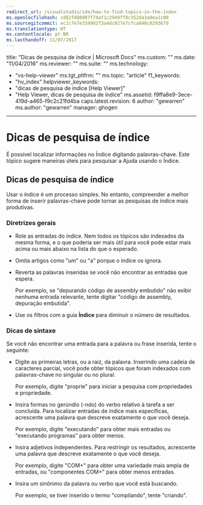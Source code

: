 ```yaml
---
redirect_url: /visualstudio/ide/how-to-find-topics-in-the-index
ms.openlocfilehash: cd82fd88987f74af1c2949ff8c352da3a0ea1c00
ms.sourcegitcommit: ec1c7e7e3349d2f3a4dc027e7cfca840c029367d
ms.translationtype: HT
ms.contentlocale: pt-BR
ms.lasthandoff: 11/07/2017
---
```

title: "Dicas de pesquisa de índice | Microsoft Docs" ms.custom: "" ms.date: "11/04/2016" ms.reviewer: "" ms.suite: "" ms.technology: 
  - "vs-help-viewer" ms.tgt_pltfrm: "" ms.topic: "article" f1_keywords: 
  - "hv_index" helpviewer_keywords: 
  - "dicas de pesquisa de índice [Help Viewer]"
  - "Help Viewer, dicas de pesquisa de índice" ms.assetid: f9ffa8e9-3ece-419d-a465-f9c2c21fd4ba caps.latest.revision: 6 author: "gewarren" ms.author: "gewarren" manager: ghogen
---
# <a name="index-search-tips"></a>Dicas de pesquisa de índice
É possível localizar informações no Índice digitando palavras-chave. Este tópico sugere maneiras úteis para pesquisar a Ajuda usando o Índice.  
  
## <a name="index-search-tips"></a>Dicas de pesquisa de índice  
Usar o índice é um processo simples. No entanto, compreender a melhor forma de inserir palavras-chave pode tornar as pesquisas de índice mais produtivas.  
  
### <a name="general-guidelines"></a>Diretrizes gerais  
  
-   Role as entradas do índice. Nem todos os tópicos são indexados da mesma forma, e o que poderia ser mais útil para você pode estar mais acima ou mais abaixo na lista do que o esperado.  
  
-   Omita artigos como "um" ou "a" porque o índice os ignora.  
  
-   Reverta as palavras inseridas se você não encontrar as entradas que espera.  
  
     Por exemplo, se "depurando código de assembly embutido" não exibir nenhuma entrada relevante, tente digitar "código de assembly, depuração embutida".  
  
-   Use os filtros com a guia **Índice** para diminuir o número de resultados.  
  
### <a name="syntax-tips"></a>Dicas de sintaxe  
Se você não encontrar uma entrada para a palavra ou frase inserida, tente o seguinte:  
  
-   Digite as primeiras letras, ou a raiz, da palavra. Inserindo uma cadeia de caracteres parcial, você pode obter tópicos que foram indexados com palavras-chave no singular ou no plural.  
  
     Por exemplo, digite "proprie" para iniciar a pesquisa com propriedades e propriedade.  
  
-   Insira formas no gerúndio (-ndo) do verbo relativo à tarefa a ser concluída. Para localizar entradas de índice mais específicas, acrescente uma palavra que descreve exatamente o que você deseja.  
  
     Por exemplo, digite "executando" para obter mais entradas ou "executando programas" para obter menos.  
  
-   Insira adjetivos independentes. Para restringir os resultados, acrescente uma palavra que descreve exatamente o que você deseja.  
  
     Por exemplo, digite "COM+" para obter uma variedade mais ampla de entradas, ou "componentes COM+" para obter menos entradas.  
  
-   Insira um sinônimo da palavra ou verbo que você está buscando.  
  
     Por exemplo, se tiver inserido o termo "compilando", tente "criando".  